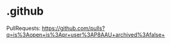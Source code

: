 # .github

PullRequests: https://github.com/pulls?q=is%3Aopen+is%3Apr+user%3AP8AAU+archived%3Afalse+
